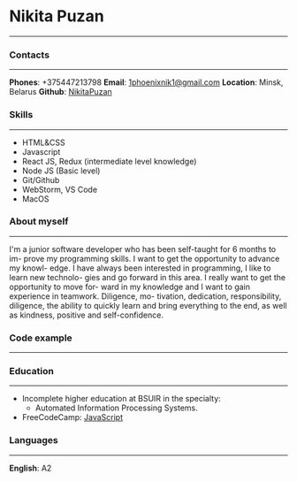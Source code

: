 # Nikita Puzan
***
### Contacts
---
**Phones**: +375447213798
**Email**: 1phoenixnik1@gmail.com
**Location**: Minsk, Belarus
**Github**: [NikitaPuzan](https://github.com/NikitaPuzan)
### Skills
---
* HTML&CSS
* Javascript 
* React JS, Redux (intermediate level knowledge)
* Node JS (Basic level)
* Git/Github
* WebStorm, VS Code
* MacOS

### About myself
---
I'm a junior software developer who has been self-taught for 6 months to im- prove my programming skills. I want to get the opportunity to advance my knowl- edge. I have always been interested in programming, I like to learn new technolo- gies and go forward in this area. I really want to get the opportunity to move for- ward in my knowledge and I want to gain experience in teamwork. Diligence, mo- tivation, dedication, responsibility, diligence, the ability to quickly learn and bring everything to the end, as well as kindness, positive and self-confidence.

### Code example
---


### Education
---
* Incomplete higher education at BSUIR in the specialty:
  + Automated Information Processing Systems.
* FreeCodeCamp: [JavaScript](https://freecodecamp.org/certification/fcc04a51ef2-9a39-4f70-aad7-323cbffef930/javascript-algorithms-and-data-structures)

### Languages 
---
**English**: A2
